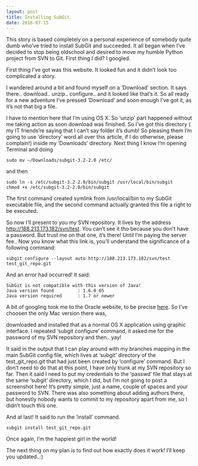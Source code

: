 ```yaml
---
layout: post
title: Installing SubGit
date: 2016-07-15
---
```


This story is based completely on a personal experience of somebody quite dumb who’ve tried to install SubGit and succeeded. 
It all began when I’ve decided to stop being oldschool and desired to move my humble Python project from SVN to Git.
First thing I did? I googled.

<screenshot with google outcome>

First thing I’ve got was this website. It looked fun and it didn’t look too complicated a story.

<screenshot with a part of site text>

I wandered around a bit and found myself on a ‘Download’ section. It says there.. download.. unzip.. configure.. and it looked like that’s it. So all ready for a new adventure I’ve pressed ‘Download’ and soon enough I’ve got it, as it’s not that big a file.

<screenshot with download bar finished>

I have to mention here that I’m using OS X. So ‘unzip’ part happened without me taking action as soon download was finished. So I’ve got this directory ( my IT friends’re saying that I can’t say folder it’s dumb! So pleasing them I’m going to use ‘directory’ word all over this article, if I do otherwise, please complain!) inside my ‘Downloads’ directory.
Next thing I know I’m opening Terminal and doing

    sudo mv ~/Downloads/subgit-3.2-2.0 /etc/

and then

    sudo ln -s /etc/subgit-3.2-2.0/bin/subgit /usr/local/bin/subgit
    chmod +x /etc/subgit-3.2-2.0/bin/subgit

The first command created symlink from /usr/local/bin to my SubGit executable file, and the second command actually granted this file a right to be executed.

So now I’ll present to you my SVN repository. It lives by the address http://188.213.173.182/svn/test. You can’t see it tho because you don’t have a password. But trust me on that one, it’s there! Until I’m paying the server fee..
Now you know what this link is, you’ll understand the significance of a following command:

    subgit configure --layout auto http://188.213.173.182/svn/test test_git_repo.git

And an error had occurred! It said:

    SubGit is not compatible with this version of Java!
    Java version found         : 1.6.0_65
    Java version required      : 1.7 or newer

A bit of googling took me to the Oracle website, to be precise <a href=http://www.oracle.com/technetwork/java/javase/downloads/jdk8-downloads-2133151.html>here</a>.
So I’ve choosen the only Mac version there was,

<screenshot of Mac version>

downloaded and installed that as a normal OS X application using graphic interface.
I repeated ‘subgit configure’ command, it asked me for the password of my SVN repository and then.. yay!

<screenshot installation successful>

It said in the output that I can play around with my branches mapping in the main SubGit config file, which lives at ‘subgit’ directory of the test_git_repo.git that had just been created by ‘configure’ command.
But I don’t need to do that at this point, I have only trunk at my SVN repository so far.
Then it said I need to put my credentials to the ‘passwd’ file that stays at the same ‘subgit’ directory, which I did, but I’m not going to post a screenshot here! It’s pretty simple, just a name, couple of spaces and your password to SVN.
There was also something about adding authors there, but honestly nobody wants to commit to my repository apart from me, so I didn’t touch this one.

And at last! It said to run the ‘install’ command.

    subgit install test_git_repo.git  
		
Once again, I’m the happiest girl in the world!

<screenshot installation successful>

The next thing on my plan is to find out how exactly does it work! I’ll keep you updated..:)

 
